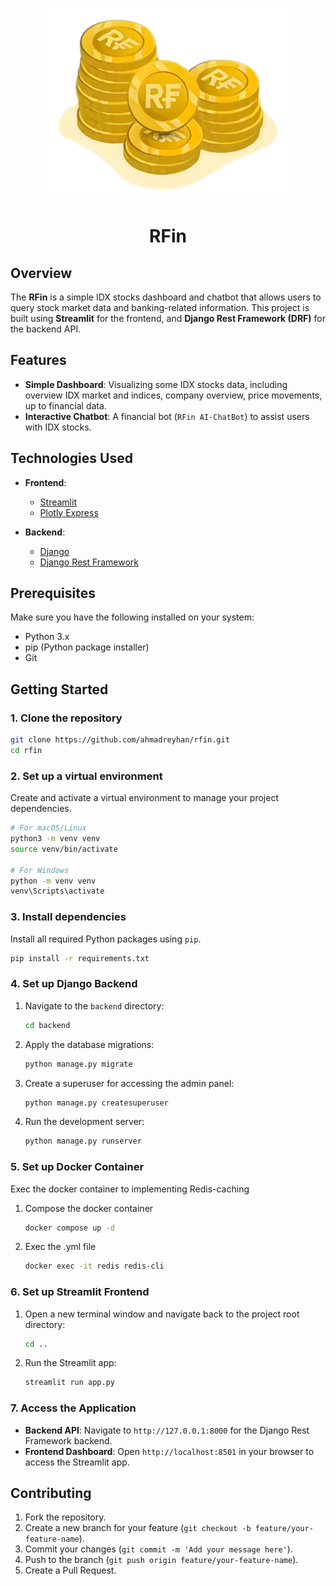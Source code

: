 <p align="center">
  <img src="pages/assets/rf_logo_plural.png" />
</p>
<h1 align="center">RFin</h1>

## Overview

The **RFin** is a simple IDX stocks dashboard and chatbot that allows users to query stock market data and banking-related information. This project is built using **Streamlit** for the frontend, and **Django Rest Framework (DRF)** for the backend API.

## Features

- **Simple Dashboard**: Visualizing some IDX stocks data, including overview IDX market and indices, company overview, price movements, up to financial data.
- **Interactive Chatbot**: A financial bot (`RFin AI-ChatBot`) to assist users with IDX stocks.

## Technologies Used

- **Frontend**: 
  - [Streamlit](https://streamlit.io/)
  - [Plotly Express](https://plotly.com/python/plotly-express/)
  
- **Backend**:
  - [Django](https://www.djangoproject.com/)
  - [Django Rest Framework](https://www.django-rest-framework.org/)

## Prerequisites

Make sure you have the following installed on your system:
- Python 3.x
- pip (Python package installer)
- Git

## Getting Started

### 1. Clone the repository

```bash
git clone https://github.com/ahmadreyhan/rfin.git
cd rfin
```

### 2. Set up a virtual environment

Create and activate a virtual environment to manage your project dependencies.

```bash
# For macOS/Linux
python3 -m venv venv
source venv/bin/activate

# For Windows
python -m venv venv
venv\Scripts\activate
```

### 3. Install dependencies

Install all required Python packages using `pip`.

```bash
pip install -r requirements.txt
```

### 4. Set up Django Backend

1. Navigate to the `backend` directory:
    ```bash
    cd backend
    ```
2. Apply the database migrations:
    ```bash
    python manage.py migrate
    ```
3. Create a superuser for accessing the admin panel:
    ```bash
    python manage.py createsuperuser
    ```
4. Run the development server:
    ```bash
    python manage.py runserver
    ```

### 5. Set up Docker Container

Exec the docker container to implementing Redis-caching

1. Compose the docker container
    ```bash
    docker compose up -d
    ```
    
2. Exec the .yml file
    ```bash
    docker exec -it redis redis-cli
    ```

### 6. Set up Streamlit Frontend

1. Open a new terminal window and navigate back to the project root directory:
    ```bash
    cd ..
    ```
2. Run the Streamlit app:
    ```bash
    streamlit run app.py
    ```

### 7. Access the Application

- **Backend API**: Navigate to `http://127.0.0.1:8000` for the Django Rest Framework backend.
- **Frontend Dashboard**: Open `http://localhost:8501` in your browser to access the Streamlit app.

## Contributing

1. Fork the repository.
2. Create a new branch for your feature (`git checkout -b feature/your-feature-name`).
3. Commit your changes (`git commit -m 'Add your message here'`).
4. Push to the branch (`git push origin feature/your-feature-name`).
5. Create a Pull Request.
